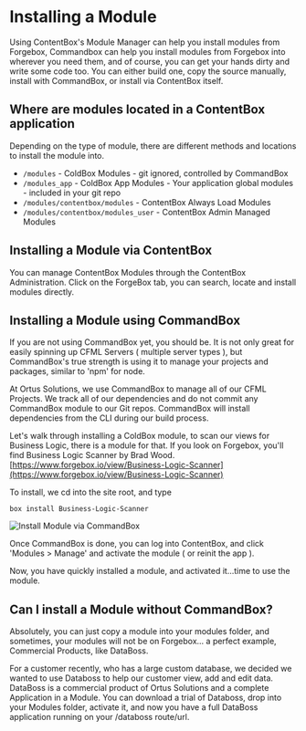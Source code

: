 # Installing a Module

Using ContentBox's Module Manager can help you install modules from Forgebox, Commandbox can help you install modules from Forgebox into wherever you need them, and of course, you can get your hands dirty and write some code too. You can either build one, copy the source manually, install with CommandBox, or install via ContentBox itself.

## Where are modules located in a ContentBox application

Depending on the type of module, there are different methods and locations to install the module into.

* `/modules` - ColdBox Modules - git ignored, controlled by CommandBox
* `/modules_app` - ColdBox App Modules - Your application global modules - included in your git repo
* `/modules/contentbox/modules` - ContentBox Always Load Modules
* `/modules/contentbox/modules_user` - ContentBox Admin Managed Modules

## Installing a Module via ContentBox

You can manage ContentBox Modules through the ContentBox Administration. Click on the ForgeBox tab, you can search, locate and install modules directly.

## Installing a Module using CommandBox

If you are not using CommandBox yet, you should be. It is not only great for easily spinning up CFML Servers ( multiple server types ), but CommandBox's true strength is using it to manage your projects and packages, similar to 'npm' for node.

At Ortus Solutions, we use CommandBox to manage all of our CFML Projects. We track all of our dependencies and do not commit any CommandBox module to our Git repos. CommandBox will install dependencies from the CLI during our build process.

Let's walk through installing a ColdBox module, to scan our views for Business Logic, there is a module for that. If you look on Forgebox, you'll find Business Logic Scanner by Brad Wood. [https://www.forgebox.io/view/Business-Logic-Scanner](https://www.forgebox.io/view/Business-Logic-Scanner)

To install, we cd into the site root, and type

`box install Business-Logic-Scanner`

![Install Module via CommandBox](../../../developing/back\_end/modules/installModule.png)

Once CommandBox is done, you can log into ContentBox, and click 'Modules > Manage' and activate the module ( or reinit the app ).

Now, you have quickly installed a module, and activated it...time to use the module.

## Can I install a Module without CommandBox?

Absolutely, you can just copy a module into your modules folder, and sometimes, your modules will not be on Forgebox... a perfect example, Commercial Products, like DataBoss.

For a customer recently, who has a large custom database, we decided we wanted to use Databoss to help our customer view, add and edit data. DataBoss is a commercial product of Ortus Solutions and a complete Application in a Module. You can download a trial of Databoss, drop into your Modules folder, activate it, and now you have a full DataBoss application running on your /databoss route/url.
